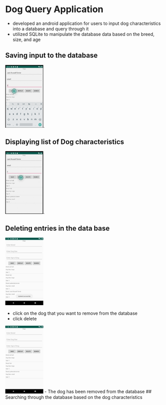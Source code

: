 # Dog Query Application
- developed an android application for users to input dog characteristics into a database and query through it
- utilized SQLite to manipulate the database data based on the breed, size, and age
## Saving input to the database
<img src=images/image2.png width= "120">.  
## Displaying list of Dog characteristics
<img src=images/image3.png width= "120">.
## Deleting entries in the data base
<img src=images/image5.png width= "120"><br/>
- click on the dog that you want to remove from the database
- click delete
<img src=images/image6.png width= "120">
- The dog has been removed from the database
## Searching through the database based on the dog characteristics 
